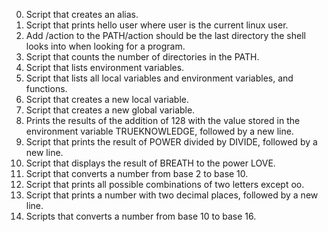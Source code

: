 0. Script that creates an alias.
1. Script that prints hello user where user is the current linux user.
2. Add /action to the PATH/action should be the last directory the shell looks into when looking for a program.
3. Script that counts the number of directories in the PATH.
4. Script that lists environment variables.
5. Script that lists all local variables and environment variables, and functions.
6. Script that creates a new local variable.
7. Script that creates a new global variable.
8. Prints the results of the addition of 128 with the value stored in the environment variable TRUEKNOWLEDGE, followed by a new line.
9. Script that prints the result of POWER divided by DIVIDE, followed by a new line.
10. Script that displays the result of BREATH to the power LOVE.
11. Script that converts a number from base 2 to base 10.
12. Script that prints all possible combinations of two letters except oo.
13. Script that prints a number with two decimal places, followed by a new line.
14. Scripts that converts a number from base 10 to base 16.
